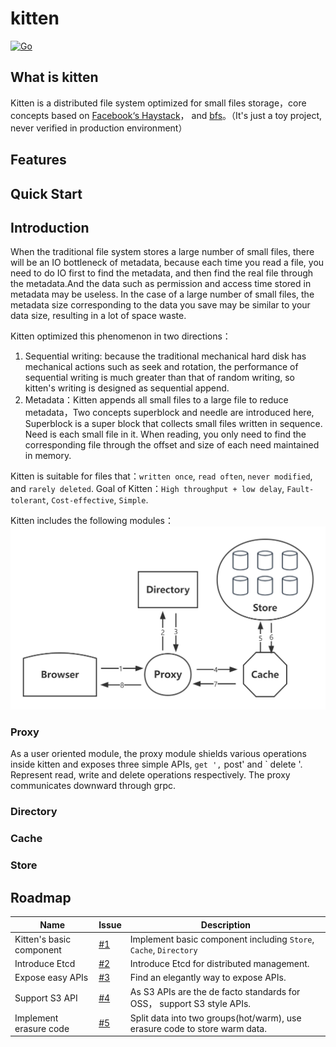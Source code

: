 # kitten

[![Go](https://github.com/JackLeeHal/kitten/actions/workflows/go.yml/badge.svg)](https://github.com/JackLeeHal/kitten/actions/workflows/go.yml)

## What is kitten
Kitten is a distributed file system optimized for small files storage，core concepts based on [Facebook‘s Haystack](https://www.usenix.org/legacy/event/osdi10/tech/full_papers/Beaver.pdf)，
and [bfs](https://github.com/Terry-Mao/bfs)。（It's just a toy project, never verified in production environment）

## Features

## Quick Start

## Introduction
When the traditional file system stores a large number of small files, there will be an IO bottleneck of metadata, because each time you read a file,
you need to do IO first to find the metadata, and then find the real file through the metadata.And the data such as permission and access time stored in metadata may be useless.
In the case of a large number of small files, the metadata size corresponding to the data you save may be similar to your data size, resulting in a lot of space waste.

Kitten optimized this phenomenon in two directions：
1. Sequential writing: because the traditional mechanical hard disk has mechanical actions such as seek and rotation, the performance of sequential writing is much greater than that of random writing, so kitten's writing is designed as sequential append.
2. Metadata：Kitten appends all small files to a large file to reduce metadata，Two concepts superblock and needle are introduced here,
   Superblock is a super block that collects small files written in sequence. Need is each small file in it. When reading, you only need to find the corresponding file through the offset and size of each need maintained in memory.

Kitten is suitable for files that：`written once`, `read often`, `never modified`, and `rarely deleted`.
Goal of Kitten：`High throughput + low delay`, `Fault-tolerant`, `Cost-effective`, `Simple`.

Kitten includes the following modules：
![](docs/kitten.png)
### Proxy

As a user oriented module, the proxy module shields various operations inside kitten and exposes three simple APIs, ` get ', ` post' and ` delete '. Represent read, write and delete operations respectively. The proxy communicates downward through grpc.

### Directory

### Cache

### Store

## Roadmap
| Name                     | Issue                                               | Description                                                                    |
|--------------------------|-----------------------------------------------------|--------------------------------------------------------------------------------|
| Kitten's basic component | [#1](https://github.com/JackLeeHal/kitten/issues/1) | Implement basic component including `Store`, `Cache`, `Directory`              |
| Introduce Etcd           | [#2](https://github.com/JackLeeHal/kitten/issues/2) | Introduce Etcd for distributed management.                                     |
| Expose easy APIs         | [#3](https://github.com/JackLeeHal/kitten/issues/3) | Find an elegantly way to expose APIs.                                          |
| Support S3 API           | [#4](https://github.com/JackLeeHal/kitten/issues/4) | As S3 APIs are the de facto standards for OSS， support S3 style APIs. |
| Implement erasure code   | [#5](https://github.com/JackLeeHal/kitten/issues/5) | Split data into two groups(hot/warm), use erasure code to store warm data.     |

